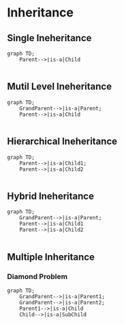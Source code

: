 # Inheritance

 ## Single Ineheritance

```mermaid
graph TD;
    Parent-->|is-a|Child
    
```

## Mutil Level Ineheritance

```mermaid
graph TD;
    GrandParent-->|is-a|Parent;
    Parent-->|is-a|Child
    
```

## Hierarchical  Ineheritance

```mermaid
graph TD;
    Parent-->|is-a|Child1;
    Parent-->|is-a|Child2
    
```
## Hybrid  Ineheritance
```mermaid
graph TD;
    GrandParent-->|is-a|Parent;
    Parent-->|is-a|Child1
    Parent-->|is-a|Child2
    
```
## Multiple Inheritance
### Diamond Problem
```mermaid
graph TD;
    GrandParent-->|is-a|Parent1;
    GrandParent-->|is-a|Parent2;
    Parent1-->|is-a|Child
    Child-->|is-a|SubChild
    
```


